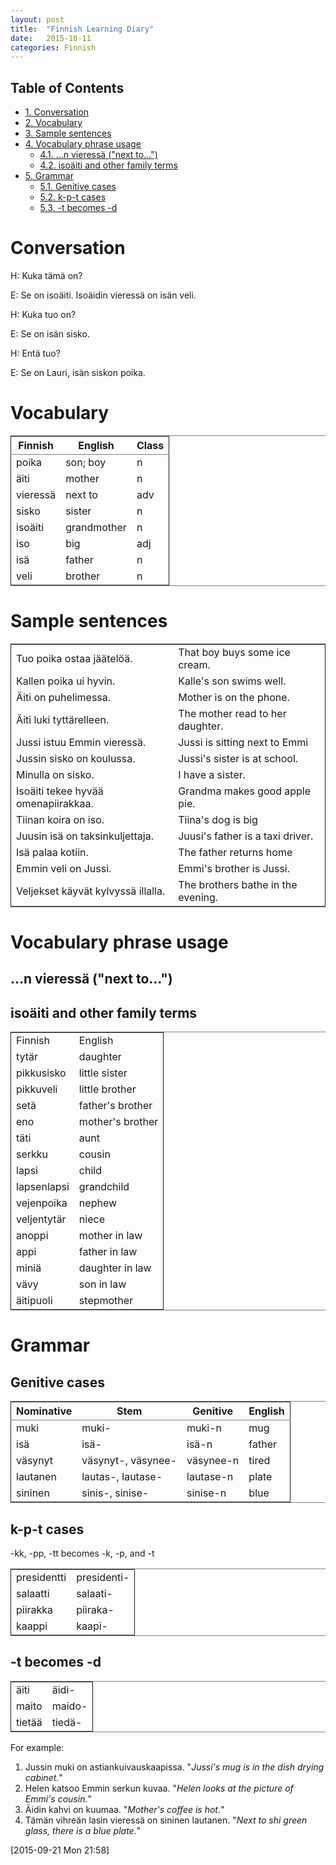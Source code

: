 ```yaml
---
layout: post
title:  "Finnish Learning Diary"
date:   2015-10-11
categories: Finnish
---
```


<div id="table-of-contents">
<h2>Table of Contents</h2>
<div id="text-table-of-contents">
<ul>
<li><a href="#orgheadline1">1. Conversation</a></li>
<li><a href="#orgheadline2">2. Vocabulary</a></li>
<li><a href="#orgheadline3">3. Sample sentences</a></li>
<li><a href="#orgheadline6">4. Vocabulary phrase usage</a>
<ul>
<li><a href="#orgheadline4">4.1. &#x2026;n vieressä ("next to&#x2026;")</a></li>
<li><a href="#orgheadline5">4.2. isoäiti and other family terms</a></li>
</ul>
</li>
<li><a href="#orgheadline10">5. Grammar</a>
<ul>
<li><a href="#orgheadline7">5.1. Genitive cases</a></li>
<li><a href="#orgheadline8">5.2. k-p-t cases</a></li>
<li><a href="#orgheadline9">5.3. -t becomes -d</a></li>
</ul>
</li>
</ul>
</div>
</div>

# Conversation<a id="orgheadline1"></a>

H: Kuka tämä on?

E: Se on isoäiti. Isoäidin vieressä on isän veli.

H: Kuka tuo on?

E: Se on isän sisko.

H: Entä tuo?

E: Se on Lauri, isän siskon poika.

# Vocabulary<a id="orgheadline2"></a>

<table border="2" cellspacing="0" cellpadding="6" rules="groups" frame="hsides">


<colgroup>
<col  class="org-left" />

<col  class="org-left" />

<col  class="org-left" />
</colgroup>
<thead>
<tr>
<th scope="col" class="org-left">Finnish</th>
<th scope="col" class="org-left">English</th>
<th scope="col" class="org-left">Class</th>
</tr>
</thead>

<tbody>
<tr>
<td class="org-left">poika</td>
<td class="org-left">son; boy</td>
<td class="org-left">n</td>
</tr>


<tr>
<td class="org-left">äiti</td>
<td class="org-left">mother</td>
<td class="org-left">n</td>
</tr>


<tr>
<td class="org-left">vieressä</td>
<td class="org-left">next to</td>
<td class="org-left">adv</td>
</tr>


<tr>
<td class="org-left">sisko</td>
<td class="org-left">sister</td>
<td class="org-left">n</td>
</tr>


<tr>
<td class="org-left">isoäiti</td>
<td class="org-left">grandmother</td>
<td class="org-left">n</td>
</tr>


<tr>
<td class="org-left">iso</td>
<td class="org-left">big</td>
<td class="org-left">adj</td>
</tr>


<tr>
<td class="org-left">isä</td>
<td class="org-left">father</td>
<td class="org-left">n</td>
</tr>


<tr>
<td class="org-left">veli</td>
<td class="org-left">brother</td>
<td class="org-left">n</td>
</tr>
</tbody>
</table>

# Sample sentences<a id="orgheadline3"></a>

<table border="2" cellspacing="0" cellpadding="6" rules="groups" frame="hsides">


<colgroup>
<col  class="org-left" />

<col  class="org-left" />
</colgroup>
<tbody>
<tr>
<td class="org-left">Tuo poika ostaa jäätelöä.</td>
<td class="org-left">That boy buys some ice cream.</td>
</tr>


<tr>
<td class="org-left">Kallen poika ui hyvin.</td>
<td class="org-left">Kalle's son swims well.</td>
</tr>


<tr>
<td class="org-left">Äiti on puhelimessa.</td>
<td class="org-left">Mother is on the phone.</td>
</tr>


<tr>
<td class="org-left">Äiti luki tyttärelleen.</td>
<td class="org-left">The mother read to her daughter.</td>
</tr>


<tr>
<td class="org-left">Jussi istuu Emmin vieressä.</td>
<td class="org-left">Jussi is sitting next to Emmi</td>
</tr>


<tr>
<td class="org-left">Jussin sisko on koulussa.</td>
<td class="org-left">Jussi's sister is at school.</td>
</tr>


<tr>
<td class="org-left">Minulla on sisko.</td>
<td class="org-left">I have a sister.</td>
</tr>


<tr>
<td class="org-left">Isoäiti tekee hyvää omenapiirakkaa.</td>
<td class="org-left">Grandma makes good apple pie.</td>
</tr>


<tr>
<td class="org-left">Tiinan koira on iso.</td>
<td class="org-left">Tiina's dog is big</td>
</tr>


<tr>
<td class="org-left">Juusin isä on taksinkuljettaja.</td>
<td class="org-left">Juusi's father is a taxi driver.</td>
</tr>


<tr>
<td class="org-left">Isä palaa kotiin.</td>
<td class="org-left">The father returns home</td>
</tr>


<tr>
<td class="org-left">Emmin veli on Jussi.</td>
<td class="org-left">Emmi's brother is Jussi.</td>
</tr>


<tr>
<td class="org-left">Veljekset käyvät kylvyssä illalla.</td>
<td class="org-left">The brothers bathe in the evening.</td>
</tr>
</tbody>
</table>

# Vocabulary phrase usage<a id="orgheadline6"></a>

## &#x2026;n vieressä ("next to&#x2026;")<a id="orgheadline4"></a>

## isoäiti and other family terms<a id="orgheadline5"></a>

<table border="2" cellspacing="0" cellpadding="6" rules="groups" frame="hsides">


<colgroup>
<col  class="org-left" />

<col  class="org-left" />
</colgroup>
<tbody>
<tr>
<td class="org-left">Finnish</td>
<td class="org-left">English</td>
</tr>


<tr>
<td class="org-left">tytär</td>
<td class="org-left">daughter</td>
</tr>


<tr>
<td class="org-left">pikkusisko</td>
<td class="org-left">little sister</td>
</tr>


<tr>
<td class="org-left">pikkuveli</td>
<td class="org-left">little brother</td>
</tr>


<tr>
<td class="org-left">setä</td>
<td class="org-left">father's brother</td>
</tr>


<tr>
<td class="org-left">eno</td>
<td class="org-left">mother's brother</td>
</tr>


<tr>
<td class="org-left">täti</td>
<td class="org-left">aunt</td>
</tr>


<tr>
<td class="org-left">serkku</td>
<td class="org-left">cousin</td>
</tr>


<tr>
<td class="org-left">lapsi</td>
<td class="org-left">child</td>
</tr>


<tr>
<td class="org-left">lapsenlapsi</td>
<td class="org-left">grandchild</td>
</tr>


<tr>
<td class="org-left">vejenpoika</td>
<td class="org-left">nephew</td>
</tr>


<tr>
<td class="org-left">veljentytär</td>
<td class="org-left">niece</td>
</tr>


<tr>
<td class="org-left">anoppi</td>
<td class="org-left">mother in law</td>
</tr>


<tr>
<td class="org-left">appi</td>
<td class="org-left">father in law</td>
</tr>


<tr>
<td class="org-left">miniä</td>
<td class="org-left">daughter in law</td>
</tr>


<tr>
<td class="org-left">vävy</td>
<td class="org-left">son in law</td>
</tr>


<tr>
<td class="org-left">äitipuoli</td>
<td class="org-left">stepmother</td>
</tr>
</tbody>
</table>

# Grammar<a id="orgheadline10"></a>

## Genitive cases<a id="orgheadline7"></a>

<table border="2" cellspacing="0" cellpadding="6" rules="groups" frame="hsides">


<colgroup>
<col  class="org-left" />

<col  class="org-left" />

<col  class="org-left" />

<col  class="org-left" />
</colgroup>
<thead>
<tr>
<th scope="col" class="org-left">Nominative</th>
<th scope="col" class="org-left">Stem</th>
<th scope="col" class="org-left">Genitive</th>
<th scope="col" class="org-left">English</th>
</tr>
</thead>

<tbody>
<tr>
<td class="org-left">muki</td>
<td class="org-left">muki-</td>
<td class="org-left">muki-n</td>
<td class="org-left">mug</td>
</tr>


<tr>
<td class="org-left">isä</td>
<td class="org-left">isä-</td>
<td class="org-left">isä-n</td>
<td class="org-left">father</td>
</tr>


<tr>
<td class="org-left">väsynyt</td>
<td class="org-left">väsynyt-, väsynee-</td>
<td class="org-left">väsynee-n</td>
<td class="org-left">tired</td>
</tr>


<tr>
<td class="org-left">lautanen</td>
<td class="org-left">lautas-, lautase-</td>
<td class="org-left">lautase-n</td>
<td class="org-left">plate</td>
</tr>


<tr>
<td class="org-left">sininen</td>
<td class="org-left">sinis-, sinise-</td>
<td class="org-left">sinise-n</td>
<td class="org-left">blue</td>
</tr>
</tbody>
</table>

## k-p-t cases<a id="orgheadline8"></a>

-kk, -pp, -tt becomes -k, -p, and -t

<table border="2" cellspacing="0" cellpadding="6" rules="groups" frame="hsides">


<colgroup>
<col  class="org-left" />

<col  class="org-left" />
</colgroup>
<tbody>
<tr>
<td class="org-left">presidentti</td>
<td class="org-left">presidenti-</td>
</tr>


<tr>
<td class="org-left">salaatti</td>
<td class="org-left">salaati-</td>
</tr>


<tr>
<td class="org-left">piirakka</td>
<td class="org-left">piiraka-</td>
</tr>


<tr>
<td class="org-left">kaappi</td>
<td class="org-left">kaapi-</td>
</tr>
</tbody>
</table>

## -t becomes -d<a id="orgheadline9"></a>

<table border="2" cellspacing="0" cellpadding="6" rules="groups" frame="hsides">


<colgroup>
<col  class="org-left" />

<col  class="org-left" />
</colgroup>
<tbody>
<tr>
<td class="org-left">äiti</td>
<td class="org-left">äidi-</td>
</tr>


<tr>
<td class="org-left">maito</td>
<td class="org-left">maido-</td>
</tr>


<tr>
<td class="org-left">tietää</td>
<td class="org-left">tiedä-</td>
</tr>
</tbody>
</table>

For example:

1.  Jussin muki on astiankuivauskaapissa.
    "*Jussi's mug is in the dish drying cabinet.*"
2.  Helen katsoo Emmin serkun kuvaa.
    "*Helen looks at the picture of Emmi's cousin.*"
3.  Äidin kahvi on kuumaa.
    "*Mother's coffee is hot.*"
4.  Tämän vihreän lasin vieressä on sininen lautanen.
    "*Next to shi green glass, there is a blue plate.*"

<span class="timestamp-wrapper"><span class="timestamp">[2015-09-21 Mon 21:58]</span></span>
